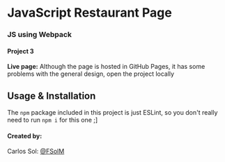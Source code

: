 # JavaScript Restaurant Page
### JS using Webpack
#### Project 3

**Live page:** Although the page is hosted in GitHub Pages, it has some problems with the general design, open the project locally

## Usage & Installation

The `npm` package included in this project is just ESLint, so you don't really need to run `npm i` for this one ;]

#### Created by:

Carlos Sol: [@FSolM](https://github.com/FSolM)
